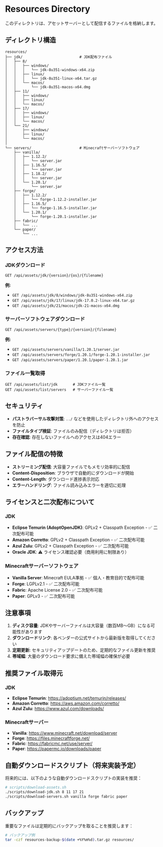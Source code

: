 # Resources Directory

このディレクトリは、アセットサーバーとして配信するファイルを格納します。

## ディレクトリ構造

```
resources/
├── jdk/                          # JDK配布ファイル
│   ├── 8/
│   │   ├── windows/
│   │   │   └── jdk-8u351-windows-x64.zip
│   │   ├── linux/
│   │   │   └── jdk-8u351-linux-x64.tar.gz
│   │   └── macos/
│   │       └── jdk-8u351-macos-x64.dmg
│   ├── 11/
│   │   ├── windows/
│   │   ├── linux/
│   │   └── macos/
│   ├── 17/
│   │   ├── windows/
│   │   ├── linux/
│   │   └── macos/
│   └── 21/
│       ├── windows/
│       ├── linux/
│       └── macos/
│
└── servers/                      # Minecraftサーバーソフトウェア
    ├── vanilla/
    │   ├── 1.12.2/
    │   │   └── server.jar
    │   ├── 1.16.5/
    │   │   └── server.jar
    │   ├── 1.18.2/
    │   │   └── server.jar
    │   └── 1.20.1/
    │       └── server.jar
    ├── forge/
    │   ├── 1.12.2/
    │   │   └── forge-1.12.2-installer.jar
    │   ├── 1.16.5/
    │   │   └── forge-1.16.5-installer.jar
    │   └── 1.20.1/
    │       └── forge-1.20.1-installer.jar
    ├── fabric/
    │   └── ...
    └── paper/
        └── ...
```

## アクセス方法

### JDKダウンロード

```
GET /api/assets/jdk/{version}/{os}/{filename}
```

**例:**
- `GET /api/assets/jdk/8/windows/jdk-8u351-windows-x64.zip`
- `GET /api/assets/jdk/17/linux/jdk-17.0.2-linux-x64.tar.gz`
- `GET /api/assets/jdk/21/macos/jdk-21-macos-x64.dmg`

### サーバーソフトウェアダウンロード

```
GET /api/assets/servers/{type}/{version}/{filename}
```

**例:**
- `GET /api/assets/servers/vanilla/1.20.1/server.jar`
- `GET /api/assets/servers/forge/1.20.1/forge-1.20.1-installer.jar`
- `GET /api/assets/servers/paper/1.20.1/paper-1.20.1.jar`

### ファイル一覧取得

```
GET /api/assets/list/jdk       # JDKファイル一覧
GET /api/assets/list/servers   # サーバーファイル一覧
```

## セキュリティ

- **パストラバーサル攻撃対策**: `../` などを使用したディレクトリ外へのアクセスを防止
- **ファイルタイプ検証**: ファイルのみ配信（ディレクトリは拒否）
- **存在確認**: 存在しないファイルへのアクセスは404エラー

## ファイル配信の特徴

- **ストリーミング配信**: 大容量ファイルでもメモリ効率的に配信
- **Content-Disposition**: ブラウザで自動的にダウンロードが開始
- **Content-Length**: ダウンロード進捗表示対応
- **エラーハンドリング**: ファイル読み込みエラーを適切に処理

## ライセンスと二次配布について

### JDK
- **Eclipse Temurin (AdoptOpenJDK)**: GPLv2 + Classpath Exception - ✅ 二次配布可能
- **Amazon Corretto**: GPLv2 + Classpath Exception - ✅ 二次配布可能
- **Azul Zulu**: GPLv2 + Classpath Exception - ✅ 二次配布可能
- **Oracle JDK**: ⚠️ ライセンス確認必要（商用利用に制限あり）

### Minecraftサーバーソフトウェア
- **Vanilla Server**: Minecraft EULA準拠 - ✅ 個人・教育目的で配布可能
- **Forge**: LGPLv2.1 - ✅ 二次配布可能
- **Fabric**: Apache License 2.0 - ✅ 二次配布可能
- **Paper**: GPLv3 - ✅ 二次配布可能

## 注意事項

1. **ディスク容量**: JDKやサーバーファイルは大容量（数百MB〜GB）になる可能性があります
2. **ダウンロードリンク**: 各ベンダーの公式サイトから最新版を取得してください
3. **定期更新**: セキュリティアップデートのため、定期的なファイル更新を推奨
4. **帯域幅**: 大量のダウンロード要求に備えた帯域幅の確保が必要

## 推奨ファイル取得元

### JDK
- **Eclipse Temurin**: https://adoptium.net/temurin/releases/
- **Amazon Corretto**: https://aws.amazon.com/corretto/
- **Azul Zulu**: https://www.azul.com/downloads/

### Minecraftサーバー
- **Vanilla**: https://www.minecraft.net/download/server
- **Forge**: https://files.minecraftforge.net/
- **Fabric**: https://fabricmc.net/use/server/
- **Paper**: https://papermc.io/downloads/paper

## 自動ダウンロードスクリプト（将来実装予定）

将来的には、以下のような自動ダウンロードスクリプトの実装を推奨：

```bash
# scripts/download-assets.sh
./scripts/download-jdk.sh 8 11 17 21
./scripts/download-servers.sh vanilla forge fabric paper
```

## バックアップ

重要なファイルは定期的にバックアップを取ることを推奨します：

```bash
# バックアップ例
tar -czf resources-backup-$(date +%Y%m%d).tar.gz resources/
```
